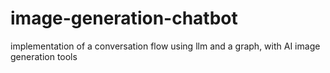 # image-generation-chatbot
implementation of a conversation flow using llm and a graph, with AI image generation tools
